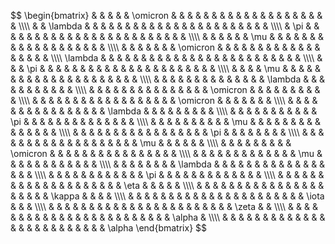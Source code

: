
<p class="center-formula">
$$
\begin{bmatrix}
 &  &  &  &  & \omicron &  &  &  &  &  &  &  &  &  &  &  &  &  &  &  &  &  &  &  &  \\\\
 &  & \lambda &  &  &  &  &  &  &  &  &  &  &  &  &  &  &  &  &  &  &  &  &  &  &  \\\\
 & \pi &  &  &  &  &  &  &  &  &  &  &  &  &  &  &  &  &  &  &  &  &  &  &  &  \\\\
 &  &  &  &  &  & \mu &  &  &  &  &  &  &  &  &  &  &  &  &  &  &  &  &  &  &  \\\\
 &  &  &  &  &  &  & \omicron &  &  &  &  &  &  &  &  &  &  &  &  &  &  &  &  &  &  \\\\
\lambda &  &  &  &  &  &  &  &  &  &  &  &  &  &  &  &  &  &  &  &  &  &  &  &  &  \\\\
 &  &  & \pi &  &  &  &  &  &  &  &  &  &  &  &  &  &  &  &  &  &  &  &  &  &  \\\\
 &  &  &  & \mu &  &  &  &  &  &  &  &  &  &  &  &  &  &  &  &  &  &  &  &  &  \\\\
 &  &  &  &  &  &  &  &  &  &  &  &  &  & \lambda &  &  &  &  &  &  &  &  &  &  &  \\\\
 &  &  &  &  &  &  &  &  &  &  &  &  &  &  & \omicron &  &  &  &  &  &  &  &  &  &  \\\\
 &  &  &  &  &  &  &  &  &  &  &  &  &  &  &  &  &  & \omicron &  &  &  &  &  &  &  \\\\
 &  &  &  &  &  &  &  &  &  &  &  &  &  &  &  & \lambda &  &  &  &  &  &  &  &  &  \\\\
 &  &  &  &  &  &  &  &  &  &  & \pi &  &  &  &  &  &  &  &  &  &  &  &  &  &  \\\\
 &  &  &  &  &  &  &  &  &  & \mu &  &  &  &  &  &  &  &  &  &  &  &  &  &  &  \\\\
 &  &  &  &  &  &  &  &  &  &  &  &  &  &  &  &  & \pi &  &  &  &  &  &  &  &  \\\\
 &  &  &  &  &  &  &  &  &  &  &  &  &  &  &  &  &  &  & \mu &  &  &  &  &  &  \\\\
 &  &  &  &  &  &  &  &  & \omicron &  &  &  &  &  &  &  &  &  &  &  &  &  &  &  &  \\\\
 &  &  &  &  &  &  &  &  &  &  &  &  & \mu &  &  &  &  &  &  &  &  &  &  &  &  \\\\
 &  &  &  &  &  &  &  & \lambda &  &  &  &  &  &  &  &  &  &  &  &  &  &  &  &  &  \\\\
 &  &  &  &  &  &  &  &  &  &  &  & \pi &  &  &  &  &  &  &  &  &  &  &  &  &  \\\\
 &  &  &  &  &  &  &  &  &  &  &  &  &  &  &  &  &  &  &  & \eta &  &  &  &  &  \\\\
 &  &  &  &  &  &  &  &  &  &  &  &  &  &  &  &  &  &  &  &  & \kappa &  &  &  &  \\\\
 &  &  &  &  &  &  &  &  &  &  &  &  &  &  &  &  &  &  &  &  &  & \iota &  &  &  \\\\
 &  &  &  &  &  &  &  &  &  &  &  &  &  &  &  &  &  &  &  &  &  &  & \zeta &  &  \\\\
 &  &  &  &  &  &  &  &  &  &  &  &  &  &  &  &  &  &  &  &  &  &  &  & \alpha &  \\\\
 &  &  &  &  &  &  &  &  &  &  &  &  &  &  &  &  &  &  &  &  &  &  &  &  & \alpha
\end{bmatrix}
$$
</p>
